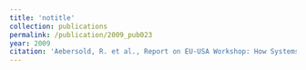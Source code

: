 ```yaml
---
title: 'notitle'
collection: publications
permalink: /publication/2009_pub023
year: 2009
citation: 'Aebersold, R. et al., Report on EU-USA Workshop: How Systems Biology Can Advance Cancer Research. 2009. <i>Molecular Oncology</i> <b>3</b>(1): 9-17.'
---
```


